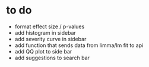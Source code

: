 
# to do

- format effect size / p-values 
- add histogram in sidebar
- add severity curve in sidebar
- add function that sends data from limma/lm fit to api
- add QQ plot to side bar
- add suggestions to search bar
